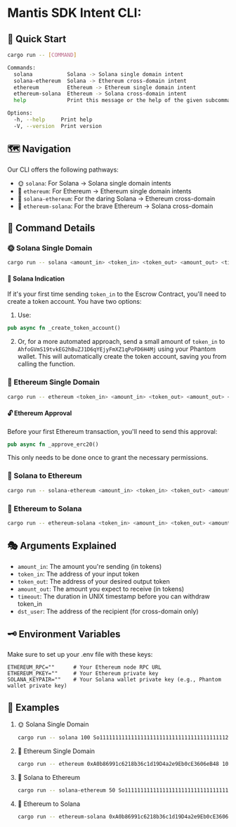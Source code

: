 # Mantis SDK Intent CLI: 

## 🚀 Quick Start

```bash
cargo run -- [COMMAND]

Commands:
  solana           Solana -> Solana single domain intent
  solana-ethereum  Solana -> Ethereum cross-domain intent
  ethereum         Ethereum -> Ethereum single domain intent
  ethereum-solana  Ethereum -> Solana cross-domain intent
  help             Print this message or the help of the given subcommand(s)

Options:
  -h, --help     Print help
  -V, --version  Print version
```

## 🗺️ Navigation

Our CLI offers the following pathways:

- 🌞 `solana`: For Solana -> Solana single domain intents
- 🌙 `ethereum`: For Ethereum -> Ethereum single domain intents
- 🌠 `solana-ethereum`: For the daring Solana -> Ethereum cross-domain 
- 🌌 `ethereum-solana`: For the brave Ethereum -> Solana cross-domain

## 🧭 Command Details

### 🌞 Solana Single Domain

```bash
cargo run -- solana <amount_in> <token_in> <token_out> <amount_out> <timeout>
```

#### 🔮 Solana Indication
If it's your first time sending `token_in` to the Escrow Contract, you'll need to create a token account. You have two options:

1. Use:
```rust
pub async fn _create_token_account()
```

2. Or, for a more automated approach, send a small amount of `token_in` to `AhfoGVmS19tvkEG2hBuZJ1D6qYEjyFmXZ1qPoFD6H4Mj` using your Phantom wallet. This will automatically create the token account, saving you from calling the function.

### 🌙 Ethereum Single Domain

```bash
cargo run -- ethereum <token_in> <amount_in> <token_out> <amount_out> <timeout>
```

#### 🔓 Ethereum Approval
Before your first Ethereum transaction, you'll need to send this approval:

```rust
pub async fn _approve_erc20()
```

This only needs to be done once to grant the necessary permissions.

### 🌠 Solana to Ethereum

```bash
cargo run -- solana-ethereum <amount_in> <token_in> <token_out> <amount_out> <timeout> <dst_user>
```

### 🌌 Ethereum to Solana

```bash
cargo run -- ethereum-solana <token_in> <amount_in> <token_out> <amount_out> <timeout> <dst_user>
```

## 🎭 Arguments Explained

- `amount_in`: The amount you're sending (in tokens)
- `token_in`: The address of your input token
- `token_out`: The address of your desired output token
- `amount_out`: The amount you expect to receive (in tokens)
- `timeout`: The duration in UNIX timestamp before you can withdraw token_in
- `dst_user`: The address of the recipient (for cross-domain only)

## 🗝️ Environment Variables

Make sure to set up your .env file with these keys:

```env
ETHEREUM_RPC=""      # Your Ethereum node RPC URL
ETHEREUM_PKEY=""     # Your Ethereum private key
SOLANA_KEYPAIR=""    # Your Solana wallet private key (e.g., Phantom wallet private key)
```

## 🌟 Examples

1. 🌞 Solana Single Domain
   ```bash
   cargo run -- solana 100 So11111111111111111111111111111111111111112 EPjFWdd5AufqSSqeM2qN1xzybapC8G4wEGGkZwyTDt1v 95 3600
   ```

2. 🌙 Ethereum Single Domain
   ```bash
   cargo run -- ethereum 0xA0b86991c6218b36c1d19D4a2e9Eb0cE3606eB48 1000 0xC02aaA39b223FE8D0A0e5C4F27eAD9083C756Cc2 0.5 7200
   ```

3. 🌠 Solana to Ethereum
   ```bash
   cargo run -- solana-ethereum 50 So11111111111111111111111111111111111111112 0xA0b86991c6218b36c1d19D4a2e9Eb0cE3606eB48 49 3600 0x742d35Cc6634C0532925a3b844Bc454e4438f44e
   ```

4. 🌌 Ethereum to Solana
   ```bash
   cargo run -- ethereum-solana 0xA0b86991c6218b36c1d19D4a2e9Eb0cE3606eB48 100 EPjFWdd5AufqSSqeM2qN1xzybapC8G4wEGGkZwyTDt1v 99 7200 9ZNTfG4NyQgxy2SWjSiQoUyBPEvXT2xo7fKc5hPYYJ7b
   ```

